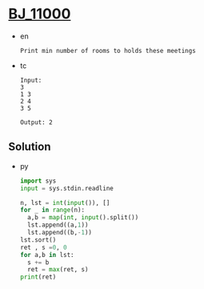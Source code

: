 # [BJ_11000](https://acmicpc.net/problem/11000)

* en

  ```en
  Print min number of rooms to holds these meetings
  ```

* tc

  ```tc
  Input:
  3
  1 3
  2 4
  3 5

  Output: 2
  ```

## Solution

* py

  ```py
  import sys
  input = sys.stdin.readline

  n, lst = int(input()), []
  for _ in range(n):
    a,b = map(int, input().split())
    lst.append((a,1))
    lst.append((b,-1))
  lst.sort()
  ret , s =0, 0
  for a,b in lst:
    s += b
    ret = max(ret, s)
  print(ret)
  ```
